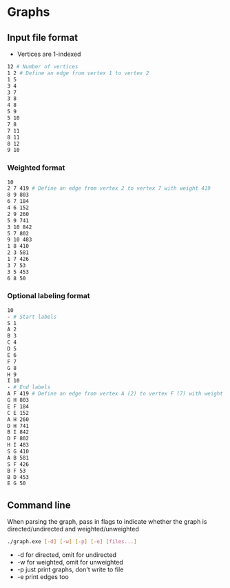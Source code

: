 # Graphs

## Input file format

- Vertices are 1-indexed

```bash
12 # Number of vertices
1 2 # Define an edge from vertex 1 to vertex 2
1 5
3 4
3 7
3 8
4 8
5 9
5 10
7 8
7 11
8 11
8 12
9 10
```

### Weighted format

```bash
10
2 7 419 # Define an edge from vertex 2 to vertex 7 with weight 419
8 9 803
6 7 184
4 6 152
2 9 260
5 9 741
3 10 842
5 7 802
9 10 483
1 8 410
2 3 581
1 7 426
3 7 53
3 5 453
6 8 50
```

### Optional labeling format

```bash
10
- # Start labels
S 1
A 2
B 3
C 4
D 5
E 6
F 7
G 8
H 9
I 10
- # End labels
A F 419 # Define an edge from vertex A (2) to vertex F (7) with weight 419
G H 803
E F 184
C E 152
A H 260
D H 741
B I 842
D F 802
H I 483
S G 410
A B 581
S F 426
B F 53
B D 453
E G 50
```

## Command line

When parsing the graph, pass in flags to indicate whether the graph is directed/undirected and weighted/unweighted

```bash
./graph.exe [-d] [-w] [-p] [-e] [files...]
```

- -d for directed, omit for undirected
- -w for weighted, omit for unweighted
- -p just print graphs, don't write to file
- -e print edges too